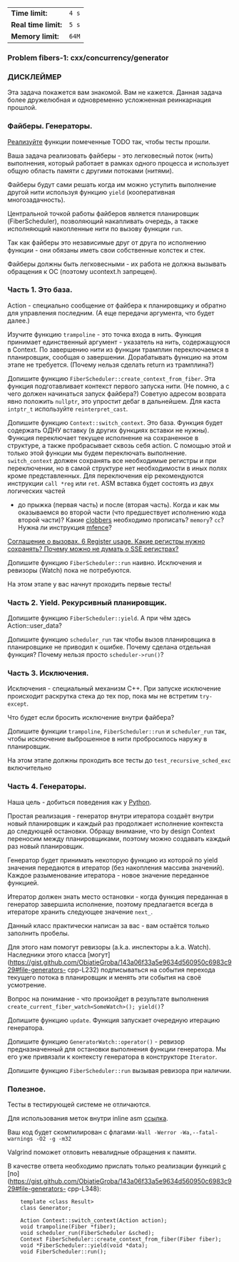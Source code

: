 |                      |       |
|----------------------|-------|
| **Time limit:**      | `4 s` |
| **Real time limit:** | `5 s` |
| **Memory limit:**    | `64M` |


### Problem fibers-1: cxx/concurrency/generator

### ДИСКЛЕЙМЕР

Эта задача покажется вам знакомой. Вам не кажется. Данная задача более дружелюбная и одновременно
усложненная реинкарнация прошлой.

### Файберы. Генераторы.

[Реализуйте](https://gist.github.com/ObjatieGroba/143a06f33a5e9634d560950c6983c929) функции
помеченные TODO так, чтобы тесты прошли.

Ваша задача реализовать файберы - это легковесный поток (нить) выполнения, который работает в рамках
одного процесса и использует общую область памяти с другими потоками (нитями).

Файберы будут сами решать когда им можно уступить выполнение другой нити используя функцию `yield`
(кооперативная многозадачность).

Центральной точкой работы файберов является планировщик (FiberScheduler), позволяющий накапливать
очередь, а также исполняющий накопленные нити по вызову функции `run`.

Так как файберы это независимые друг от друга по исполнению функции - они обязаны иметь свои
собственные колстек и стек.

Файберы должны быть легковесными - их работа не должна вызывать обращения к ОС (поэтому ucontext.h
запрещен).

### Часть 1. Это база.

Action - специально сообщение от файбера к планировщику и обратно для управления последним. (А еще
передачи аргумента, что будет далее.)

Изучите функцию `trampoline` \- это точка входа в нить. Функция принимает единственный аргумент -
указатель на нить, содержащуюся в Context. По завершению нити из функции трамплин переключаемся в
планировщик, сообщая о завершении. Дорабатывать функцию на этом этапе не требуется. (Почему нельзя
сделать return из трамплина?)

Допишите функцию `FiberScheduler::create_context_from_fiber`. Эта функция подготавливает контекст
первого запуска нити. (Не помню, а с чего должен начинаться запуск файбера?) Советую адресом
возврата явно положить `nullptr`, это упростит дебаг в дальнейшем. Для каста `intptr_t` используйте
`reinterpret_cast`.

Допишите функцию `Context::switch_context`. Это база. Функция будет содержать ОДНУ вставку (в других
функциях вставки не нужны). Функция переключает текущее исполнение на сохраненное в структуре, а
также пробрасывает сквозь себя action. С помощью этой и только этой функции мы будем переключать
выполнение. `switch_context` должен сохранять все необходимые регистры и при переключении, но в
самой структуре нет необходимости в иных полях кроме представленных. Для переключения eip
рекомендуются инструкции `call *reg` или `ret`. ASM вставка будет состоять из двух логических частей
- до прыжка (первая часть) и после (вторая часть). Когда и как мы оказываемся во второй части (что
предшествует исполнению кода второй части)? Какие
[clobbers](https://gcc.gnu.org/onlinedocs/gcc/Extended-Asm.html) необходимо прописать? `memory`?
`cc`? Нужна ли инструкция
[mfence](https://www.felixcloutier.com/x86/mfence.html#:~:text=The%20MFENCE%20instruction%20provides%20a,WC%2C%20and%20WT%20memory%20types.)?

[Соглашение о вызовах. 6 Register usage. Какие регистры нужно сохранять? Почему можно не думать о
SSE регистрах?](https://www.agner.org/optimize/calling_conventions.pdf)

Допишите функцию `FiberScheduler::run` наивно. Исключения и ревизоры (Watch) пока не потребуются.

На этом этапе у вас начнут проходить первые тесты!

### Часть 2. Yield. Рекурсивный планировщик.

Допишите функцию `FiberScheduler::yield`. А при чём здесь Action::user_data?

Допишите функцию `scheduler_run` так чтобы вызов планировщика в планировщике не приводил к ошибке.
Почему сделана отдельная функция? Почему нельзя просто `scheduler->run()`?

### Часть 3. Исключения.

Исключения - специальный механизм C++. При запуске исключение происходит раскрутка стека до тех пор,
пока мы не встретим `try-except`.

Что будет если бросить исключение внутри файбера?

Допишите функции `trampoline`, `FiberScheduler::run` и `scheduler_run` так, чтобы исключение
выброшенное в нити пробросилось наружу в планировщик.

На этом этапе должны проходить все тесты до `test_recursive_sched_exc` включительно

### Часть 4. Генераторы.

Наша цель - добиться поведения как у [Python](https://wiki.python.org/moin/Generators).

Простая реализация - генератор внутри итератора создаёт внутри новый планировщик и каждый раз
продолжает исполнение контекста до следующей остановки. Обращу внимание, что by design Context
переносим между планировщиками, поэтому можно создавать каждый раз новый планировщик.

Генератор будет принимать некоторую функцию из которой по yield значения передаются в итератор (без
накопления массива значений). Каждое разыменование итератора - новое значение переданное функцией.

Итератор должен знать место остановки - когда функция переданная в генератор завершила исполнение,
поэтому предлагается всегда в итераторе хранить следующее значение `next_`.

Данный класс практически написан за вас - вам остаётся только заполнить пробелы.

Для этого нам помогут ревизоры (a.k.a. инспекторы a.k.a. Watch). Наследники этого класса
[могут](https://gist.github.com/ObjatieGroba/143a06f33a5e9634d560950c6983c929#file-generators-
cpp-L232) подписываться на события перехода текущего потока в планировщик и менять эти события на
своё усмотрение.

Вопрос на понимание - что произойдет в результате выполнения
`create_current_fiber_watch<SomeWatch>(); yield()`?

Допишите функцию `update`. Функция запускает очередную итерацию генератора.

Допишите функцию `GeneratorWatch::operator()` \- ревизор предназначенный для остановки выполнения
функции генератора. Мы его уже привязали к контексту генератора в конструкторе `Iterator`.

Допишите функцию `FiberScheduler::run` вызывая ревизора при наличии.

### Полезное.

Тесты в тестирующей системе не отличаются.

Для использования меток внутри inline asm [ссылка](https://stackoverflow.com/a/16095781).

Ваш код будет скомпилирован с флагами`-Wall -Werror -Wa,--fatal-warnings -O2 -g -m32`

Valgrind поможет отловить невалидные обращения к памяти.

В качестве ответа необходимо прислать только реализации функций
[с](https://gist.github.com/ObjatieGroba/143a06f33a5e9634d560950c6983c929#file-generators-cpp-L200)
[по](https://gist.github.com/ObjatieGroba/143a06f33a5e9634d560950c6983c929#file-generators-
cpp-L348):

    
    
        template <class Result>
        class Generator;
    
        Action Context::switch_context(Action action);
        void trampoline(Fiber *fiber);
        void scheduler_run(FiberScheduler &sched);
        Context FiberScheduler::create_context_from_fiber(Fiber fiber);
        void *FiberScheduler::yield(void *data);
        void FiberScheduler::run();
                

